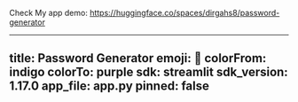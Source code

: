 Check My app demo: https://huggingface.co/spaces/dirgahs8/password-generator

---
title: Password Generator
emoji: 🐠
colorFrom: indigo
colorTo: purple
sdk: streamlit
sdk_version: 1.17.0
app_file: app.py
pinned: false
---


